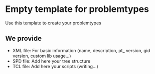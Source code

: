 # Empty template for problemtypes
Use this template to create your problemtypes

## We provide
- XML file: For basic information (name, description, pt_ version, gid version, custom lib usage...)
- SPD file: Add here your tree structure
- TCL file: Add here your scripts (writing...)